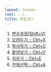 ```yaml
---
layout: lesson
root: ../..
title: 편집(E)
---
```


<div class="toc" markdown="1">

1.  [변수설정(Shift+V)]()
2.  [오려두기 :: Ctrl+X]()
3.  [복사하기 :: Ctrl+C]()
4.  [붙여넣기 :: Ctrl+V]()
5.  [지우기   :: Ctrl+E]()
6.  [전체선택 :: Ctrl+A]()

</div>

<div name="03-"></div>

</div>

